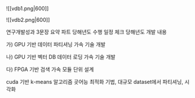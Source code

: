 ![[vdb1.png|600]]

![[vdb2.png|600]]

연구개발성과 3문장 요약 파트
당해년도 수행 일정 체크
당해년도 개발 내용

가) GPU 기반 데이터 파티셔닝 가속 기술 개발

나) GPU 기반 벡터 DB 데이터 로딩 가속 기술 개발

다) FPGA 기반 검색 가속 모듈 단위 설계



cuda 기반 k-means 알고리즘 곳어능 최적화 기법, 대규모 dataset에서 파티셔닝, 시각화